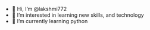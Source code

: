 - 👋 Hi, I’m @lakshmi772
- 👀 I’m interested in learning new skills, and technology
- 🌱 I’m currently learning python
